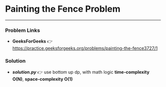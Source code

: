 # Painting the Fence Problem

---

### Problem Links
- **__GeeksForGeeks__** :point_right: https://practice.geeksforgeeks.org/problems/painting-the-fence3727/1

### Solution
- **_solution.py_** :point_right: use bottom up dp, with math logic **time-complexity O(N)**, **space-complexity O(1)**

